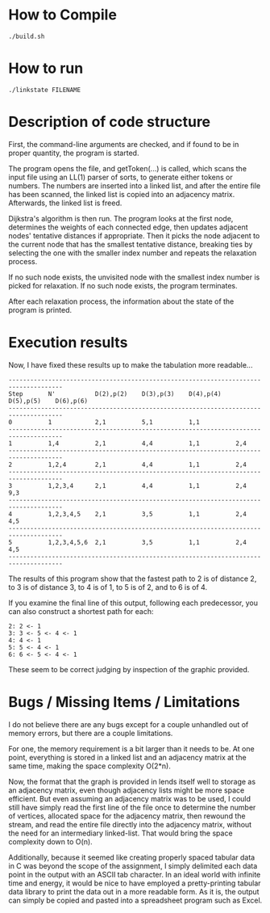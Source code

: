 How to Compile
==============

```
./build.sh
```

How to run
==========

```
./linkstate FILENAME
```

Description of code structure
==============================

First, the command-line arguments are checked, and if found to be in
proper quantity, the program is started.

The program opens the file, and getToken(...) is called, which scans
the input file using an LL(1) parser of sorts, to generate either
tokens or numbers. The numbers are inserted into a linked list,
and after the entire file has been scanned, the linked list is copied
into an adjacency matrix. Afterwards, the linked list is freed.

Dijkstra's algorithm is then run. The program looks at the first node,
determines the weights of each connected edge, then updates adjacent
nodes' tentative distances if appropriate. Then it picks the node adjacent
to the current node that has the smallest tentative distance, breaking
ties by selecting the one with the smaller index number and repeats
the relaxation process.

If no such node exists, the unvisited node with the smallest index number
is picked for relaxation. If no such node exists, the program terminates.

After each relaxation process, the information about the state of the program
is printed.

Execution results
=================

Now, I have fixed these results up to make the tabulation more readable...

```
-------------------------------------------------------------------------------------
Step       N'           D(2),p(2)    D(3),p(3)    D(4),p(4)   D(5),p(5)    D(6),p(6)    
-------------------------------------------------------------------------------------
0          1            2,1          5,1          1,1                    
-------------------------------------------------------------------------------------
1          1,4          2,1          4,4          1,1          2,4          
-------------------------------------------------------------------------------------
2          1,2,4        2,1          4,4          1,1          2,4          
-------------------------------------------------------------------------------------
3          1,2,3,4      2,1          4,4          1,1          2,4          9,3
-------------------------------------------------------------------------------------
4          1,2,3,4,5    2,1          3,5          1,1          2,4          4,5
-------------------------------------------------------------------------------------
5          1,2,3,4,5,6  2,1          3,5          1,1          2,4          4,5
-------------------------------------------------------------------------------------
```

The results of this program show that the fastest path to 2 is of distance 2, to 3 is
of distance 3, to 4 is of 1, to 5 is of 2, and to 6 is of 4.

If you examine the final line of this output, following each predecessor, you can also
construct a shortest path for each:

```
2: 2 <- 1
3: 3 <- 5 <- 4 <- 1
4: 4 <- 1
5: 5 <- 4 <- 1
6: 6 <- 5 <- 4 <- 1
```

These seem to be correct judging by inspection of the graphic provided.

Bugs / Missing Items / Limitations
==================================

I do not believe there are any bugs except for a couple unhandled out 
of memory errors, but there are a couple limitations.

For one, the memory requirement is a bit larger than it needs to be. At
one point, everything is stored in a linked list and an adjacency matrix
at the same time, making the space complexity O(2*n). 

Now, the format that the graph is provided in lends itself well to storage
as an adjacency matrix, even though adjacency lists might be more space
efficient. But even assuming an adjacency matrix was to be used, I could
still have simply read the first line of the file once to determine the
number of vertices, allocated space for the adjacency matrix, then rewound
the stream, and read the entire file directly into the adjacency matrix,
without the need for an intermediary linked-list. That would bring the space
complexity down to O(n).

Additionally, because it seemed like creating properly spaced tabular data
in C was beyond the scope of the assignment, I simply delimited each data point
in the output with an ASCII tab character. In an ideal world with infinite
time and energy, it would be nice to have employed a pretty-printing tabular data
library to print the data out in a more readable form. As it is, the output
can simply be copied and pasted into a spreadsheet program such as Excel.
